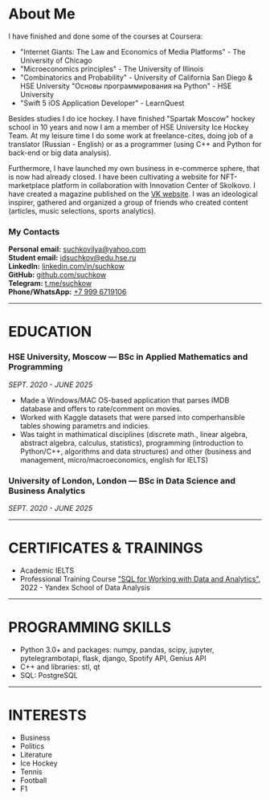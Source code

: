 # About Me

I have finished and done some of the courses at Coursera:
- "Internet Giants: The Law and Economics of Media Platforms" - The University of Chicago
- "Microeconomics principles" - The University of Illinois
- "Combinatorics and Probability" - University of California San Diego & HSE University "Основы программирования на Python" - HSE University
- "Swift 5 iOS Application Developer" - LearnQuest

Besides studies I do ice hockey. I have finished "Spartak Moscow" hockey school in 10 years and now I am a member of HSE University Ice Hockey Team.
At my leisure time I do some work at freelance-cites, doing job of a translator (Russian - English) or as a programmer (using C++ and Python for back-end or big data analysis).

Furthermore, I have launched my own business in e-commerce sphere, that is now had already closed. I have been cultivating a website for NFT-marketplace platform in collaboration with Innovation Center of Skolkovo. I have created a magazine published on the [VK website](https://vk.com/thewhatyellow). I was an ideological inspirer, gathered and organized a group of friends who created content (articles, music selections, sports analytics).

### My Contacts

**Personal email:** [suchkovilya@yahoo.com](mailto:suchkovilya@yahoo.com)<br/>
**Student email:** [idsuchkov@edu.hse.ru](mailto:idsuchkov@edu.hse.ru)<br/>
**LinkedIn:** [linkedin.com/in/suchkow](https://www.linkedin.com/in/suchkow)<br/>
**GitHub:** [github.com/suchkow](https://github.com/suchkow)<br/>
**Telegram:** [t.me/suchkow](https://t.me/suchkow)<br/>
**Phone/WhatsApp:** [+7 999 6719106](tel:+79996719106)<br/>

---

# EDUCATION

### HSE University, Moscow — BSc in Applied Mathematics and Programming

*SEPT. 2020 - JUNE 2025*

- Made a Windows/MAC OS-based application that parses IMDB database and offers to rate/comment on movies.
- Worked with Kaggle datasets that were parsed into comperhansible tables showing parametrs and indicies.
- Was taight in mathimatical disciplines (discrete math., linear algebra, abstract algebra, calculus, statistics), programming (introduction to Python/C++, algorithms and data structures) and other (business and management, micro/macroeconomics, english for IELTS)

### University of London, London — BSc in Data Science and Business Analytics

*SEPT. 2020 - JUNE 2025*

---

# CERTIFICATES & TRAININGS

- Academic IELTS
- Professional Training Course ["SQL for Working with Data and Analytics"](https://github.com/suchkow/suchkow.github.io/blob/main/docs/assets/2191271149588794425ilya_suchkov_20222sql00034.pdf), 2022 - Yandex School of Data Analysis

---

# PROGRAMMING SKILLS

- Python 3.0+ and packages: numpy, pandas, scipy, jupyter, pytelegrambotapi, flask, django, Spotify API, Genius API
- C++ and libraries: stl, qt
- SQL: PostgreSQL

---

# INTERESTS

- Business
- Politics
- Literature
- Ice Hockey
- Tennis
- Football
- F1
